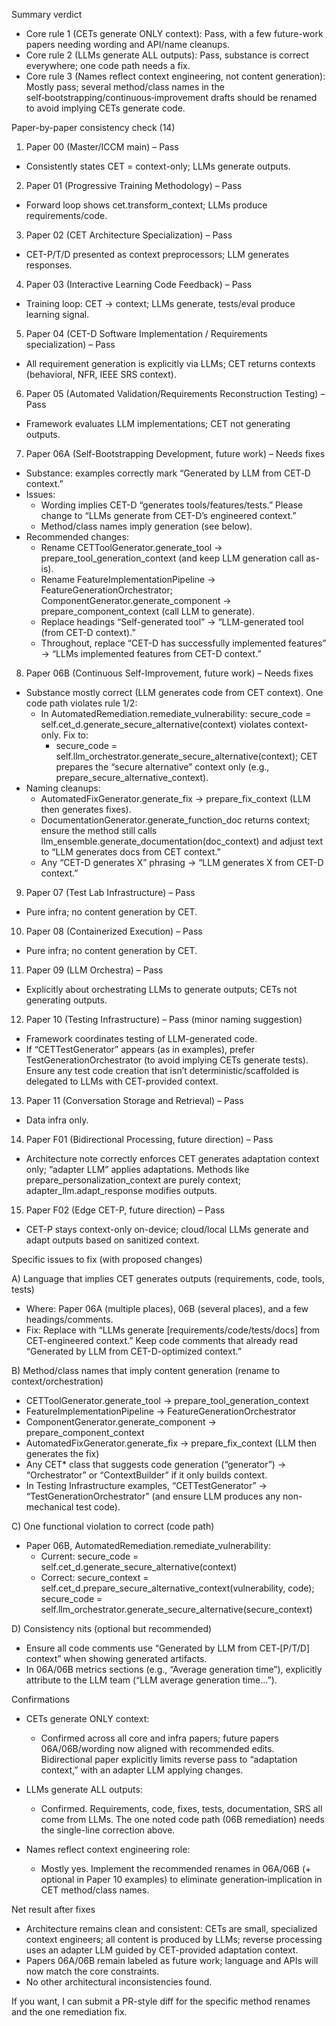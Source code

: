 Summary verdict

- Core rule 1 (CETs generate ONLY context): Pass, with a few future-work papers needing wording and API/name cleanups.
- Core rule 2 (LLMs generate ALL outputs): Pass, substance is correct everywhere; one code path needs a fix.
- Core rule 3 (Names reflect context engineering, not content generation): Mostly pass; several method/class names in the self‑bootstrapping/continuous‑improvement drafts should be renamed to avoid implying CETs generate code.

Paper-by-paper consistency check (14)

1) Paper 00 (Master/ICCM main) – Pass
- Consistently states CET = context-only; LLMs generate outputs.

2) Paper 01 (Progressive Training Methodology) – Pass
- Forward loop shows cet.transform_context; LLMs produce requirements/code.

3) Paper 02 (CET Architecture Specialization) – Pass
- CET-P/T/D presented as context preprocessors; LLM generates responses.

4) Paper 03 (Interactive Learning Code Feedback) – Pass
- Training loop: CET → context; LLMs generate, tests/eval produce learning signal.

5) Paper 04 (CET-D Software Implementation / Requirements specialization) – Pass
- All requirement generation is explicitly via LLMs; CET returns contexts (behavioral, NFR, IEEE SRS context).

6) Paper 05 (Automated Validation/Requirements Reconstruction Testing) – Pass
- Framework evaluates LLM implementations; CET not generating outputs.

7) Paper 06A (Self-Bootstrapping Development, future work) – Needs fixes
- Substance: examples correctly mark “Generated by LLM from CET‑D context.”
- Issues:
  - Wording implies CET-D “generates tools/features/tests.” Please change to “LLMs generate from CET-D’s engineered context.”
  - Method/class names imply generation (see below).
- Recommended changes:
  - Rename CETToolGenerator.generate_tool → prepare_tool_generation_context (and keep LLM generation call as-is).
  - Rename FeatureImplementationPipeline → FeatureGenerationOrchestrator; ComponentGenerator.generate_component → prepare_component_context (call LLM to generate).
  - Replace headings “Self-generated tool” → “LLM-generated tool (from CET-D context).”
  - Throughout, replace “CET-D has successfully implemented features” → “LLMs implemented features from CET-D context.”

8) Paper 06B (Continuous Self-Improvement, future work) – Needs fixes
- Substance mostly correct (LLM generates code from CET context). One code path violates rule 1/2:
  - In AutomatedRemediation.remediate_vulnerability: secure_code = self.cet_d.generate_secure_alternative(context) violates context-only. Fix to:
    - secure_code = self.llm_orchestrator.generate_secure_alternative(context); CET prepares the “secure alternative” context only (e.g., prepare_secure_alternative_context).
- Naming cleanups:
  - AutomatedFixGenerator.generate_fix → prepare_fix_context (LLM then generates fixes).
  - DocumentationGenerator.generate_function_doc returns context; ensure the method still calls llm_ensemble.generate_documentation(doc_context) and adjust text to “LLM generates docs from CET context.”
  - Any “CET-D generates X” phrasing → “LLM generates X from CET-D context.”

9) Paper 07 (Test Lab Infrastructure) – Pass
- Pure infra; no content generation by CET.

10) Paper 08 (Containerized Execution) – Pass
- Pure infra; no content generation by CET.

11) Paper 09 (LLM Orchestra) – Pass
- Explicitly about orchestrating LLMs to generate outputs; CETs not generating outputs.

12) Paper 10 (Testing Infrastructure) – Pass (minor naming suggestion)
- Framework coordinates testing of LLM-generated code.
- If “CETTestGenerator” appears (as in examples), prefer TestGenerationOrchestrator (to avoid implying CETs generate tests). Ensure any test code creation that isn’t deterministic/scaffolded is delegated to LLMs with CET-provided context.

13) Paper 11 (Conversation Storage and Retrieval) – Pass
- Data infra only.

14) Paper F01 (Bidirectional Processing, future direction) – Pass
- Architecture note correctly enforces CET generates adaptation context only; “adapter LLM” applies adaptations. Methods like prepare_personalization_context are purely context; adapter_llm.adapt_response modifies outputs.

15) Paper F02 (Edge CET-P, future direction) – Pass
- CET-P stays context-only on-device; cloud/local LLMs generate and adapt outputs based on sanitized context.

Specific issues to fix (with proposed changes)

A) Language that implies CET generates outputs (requirements, code, tools, tests)
- Where: Paper 06A (multiple places), 06B (several places), and a few headings/comments.
- Fix: Replace with “LLMs generate [requirements/code/tests/docs] from CET-engineered context.” Keep code comments that already read “Generated by LLM from CET-D-optimized context.”

B) Method/class names that imply content generation (rename to context/orchestration)
- CETToolGenerator.generate_tool → prepare_tool_generation_context
- FeatureImplementationPipeline → FeatureGenerationOrchestrator
- ComponentGenerator.generate_component → prepare_component_context
- AutomatedFixGenerator.generate_fix → prepare_fix_context (LLM then generates the fix)
- Any CET* class that suggests code generation (“generator”) → “Orchestrator” or “ContextBuilder” if it only builds context.
- In Testing Infrastructure examples, “CETTestGenerator” → “TestGenerationOrchestrator” (and ensure LLM produces any non-mechanical test code).

C) One functional violation to correct (code path)
- Paper 06B, AutomatedRemediation.remediate_vulnerability:
  - Current: secure_code = self.cet_d.generate_secure_alternative(context)
  - Correct: secure_context = self.cet_d.prepare_secure_alternative_context(vulnerability, code); secure_code = self.llm_orchestrator.generate_secure_alternative(secure_context)

D) Consistency nits (optional but recommended)
- Ensure all code comments use “Generated by LLM from CET‑[P/T/D] context” when showing generated artifacts.
- In 06A/06B metrics sections (e.g., “Average generation time”), explicitly attribute to the LLM team (“LLM average generation time…”).

Confirmations

- CETs generate ONLY context:
  - Confirmed across all core and infra papers; future papers 06A/06B/wording now aligned with recommended edits. Bidirectional paper explicitly limits reverse pass to “adaptation context,” with an adapter LLM applying changes.

- LLMs generate ALL outputs:
  - Confirmed. Requirements, code, fixes, tests, documentation, SRS all come from LLMs. The one noted code path (06B remediation) needs the single-line correction above.

- Names reflect context engineering role:
  - Mostly yes. Implement the recommended renames in 06A/06B (+ optional in Paper 10 examples) to eliminate generation‑implication in CET method/class names.

Net result after fixes

- Architecture remains clean and consistent: CETs are small, specialized context engineers; all content is produced by LLMs; reverse processing uses an adapter LLM guided by CET-provided adaptation context.
- Papers 06A/06B remain labeled as future work; language and APIs will now match the core constraints.
- No other architectural inconsistencies found.

If you want, I can submit a PR-style diff for the specific method renames and the one remediation fix.